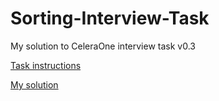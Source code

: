 # Sorting-Interview-Task
My solution to CeleraOne interview task v0.3

[Task instructions](https://kirkins.github.io/Sorting-Interview-Task/task.html)

[My solution](https://kirkins.github.io/Sorting-Interview-Task/solution.html)
